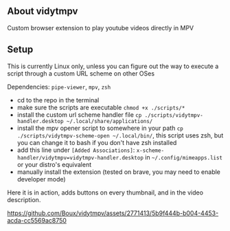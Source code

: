 ## About vidytmpv

Custom browser extension to play youtube videos directly in MPV

## Setup

This is currently Linux only, unless you can figure out the way to execute a script through a custom URL scheme on other OSes

Dependencies: `pipe-viewer`, `mpv`, `zsh`

- cd to the repo in the terminal
- make sure the scripts are executable `chmod +x ./scripts/*`
- install the custom url scheme handler file `cp ./scripts/vidytmpv-handler.desktop ~/.local/share/applications/`
- install the mpv opener script to somewhere in your path `cp ./scripts/vidytmpv-scheme-open ~/.local/bin/`, this script uses zsh, but you can change it to bash if you don't have zsh installed
- add this line under `[Added Associations]`: `x-scheme-handler/vidytmpv=vidytmpv-handler.desktop` in `~/.config/mimeapps.list` or your distro's equivalent
- manually install the extension (tested on brave, you may need to enable developer mode)

Here it is in action, adds buttons on every thumbnail, and in the video description.

https://github.com/Boux/vidytmpv/assets/2771413/5b9f444b-b004-4453-acda-cc5569ac8750


